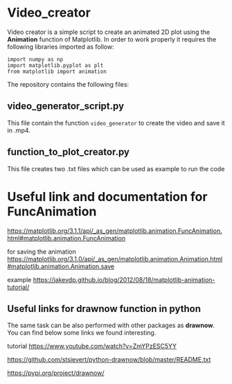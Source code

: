 # Video_creator
Video creator is a simple script to create an animated 2D plot using the **Animation** function of Matplotlib. In order to work properly it requires the following libraries imported as follow:

```
import numpy as np
import matplotlib.pyplot as plt
from matplotlib import animation
```

The repository contains the following files:

## video_generator_script.py
This file contain the function `video_generator` to create the video and save it in .mp4. 

## function_to_plot_creator.py
This file creates two .txt files which can be used as example to run the code

# Useful link and documentation for FuncAnimation 

https://matplotlib.org/3.1.1/api/_as_gen/matplotlib.animation.FuncAnimation.html#matplotlib.animation.FuncAnimation

for saving the animation
https://matplotlib.org/3.1.0/api/_as_gen/matplotlib.animation.Animation.html#matplotlib.animation.Animation.save

example
https://jakevdp.github.io/blog/2012/08/18/matplotlib-animation-tutorial/


## Useful links for drawnow function in python

The same task can be also performed with other packages as **drawnow**. You can find below some links we found interesting. 

tutorial
https://www.youtube.com/watch?v=ZmYPzESC5YY

https://github.com/stsievert/python-drawnow/blob/master/README.txt

https://pypi.org/project/drawnow/


```python

```
